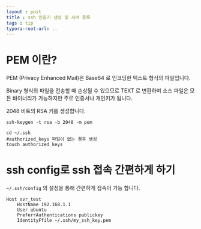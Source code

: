 ```yaml
---
layout : post
title : ssh 인증키 생성 및 서버 등록
tags : tip
typora-root-url: ..
---
```




# PEM 이란?

PEM (Privacy Enhanced Mail)은 Base64 로 인코딩한 텍스트 형식의 파일입니다.

Binary 형식의 파일을 전송할 때 손상될 수 있으므로 TEXT 로 변환하며 소스 파일은 모든 바이너리가 가능하지만 주로 인증서나 개인키가 됩니다.



2048 비트의 RSA 키를 생성합니다.

```
ssh-keygen -t rsa -b 2048 -m pem
```



```
cd ~/.ssh
#authorized_keys 파일이 없는 경우 생성
touch authorized_keys

```



# ssh config로 ssh 접속 간편하게 하기

`~/.ssh/config` 의 설정을  통해 간편하게 접속이 가능 합니다.

```
Host svr_test
	HostName 192.168.1.1
	User ubuntu
	PreferrAuthentications publickey
	IdentityFfile ~/.ssh/my_ssh_key.pem
```



